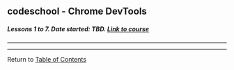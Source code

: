 ## codeschool - Chrome DevTools 
##### Lessons 1 to 7. Date started: TBD. [Link to course](http://discover-devtools.codeschool.com/) 
- - -   



- - -
Return to [Table of Contents](TableOfContents.md)
